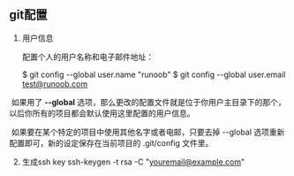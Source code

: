 ## git配置

1. 用户信息

   配置个人的用户名称和电子邮件地址：

   $ git config --global user.name "runoob"
   $ git config --global user.email test@runoob.com

​	如果用了 **--global** 选项，那么更改的配置文件就是位于你用户主目录下的那个，以后你所有的项目都会默认使用这里配置的用户信息。

​	如果要在某个特定的项目中使用其他名字或者电邮，只要去掉 --global 选项重新配置即可，新的设定保存在当前项目的 .git/config 文件里。

2. 生成ssh key
   ssh-keygen -t rsa -C "youremail@example.com"